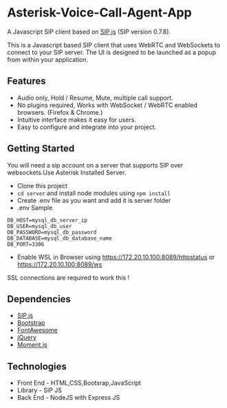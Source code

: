 # Asterisk-Voice-Call-Agent-App

A Javascript SIP client based on [SIP.js](http://sipjs.com/) (SIP version 0.7.8).

This is a Javascript based SIP client that uses WebRTC and WebSockets to connect to your SIP server.  The UI is designed to be launched as a popup from within your application.  

## Features

- Audio only, Hold / Resume, Mute, multiple call support.
- No plugins required, Works with WebSocket / WebRTC enabled browsers. (Firefox & Chrome.)
- Intuitive interface makes it easy for users.
- Easy to configure and integrate into your project.

## Getting Started

You will need a sip account on a server that supports SIP over websockets.Use Asterisk Installed Server.

- Clone this project
- `cd server` and install node modules using `npm install`
- Create .env file as you want and add it is server folder
- .env Sample 
```
DB_HOST=mysql_db_server_ip 
DB_USER=mysql_db_user
DB_PASSWORD=mysql_db_password
DB_DATABASE=mysql_db_database_name
DB_PORT=3306
````

- Enable WSL in Browser using https://172.20.10.100:8089/httpstatus or https://172.20.10.100:8089/ws

SSL connections are required to work this !


## Dependencies

- [SIP.js](http://sipjs.com/)
- [Bootstrap](http://getbootstrap.com/)
- [FontAwesome](http://fortawesome.github.io/Font-Awesome/)
- [jQuery](http://jquery.com/)
- [Moment.js](http://momentjs.com/)

## Technologies

- Front End - HTML,CSS,Bootsrap,JavaScript
- Library - SIP JS
- Back End - NodeJS with Express JS

